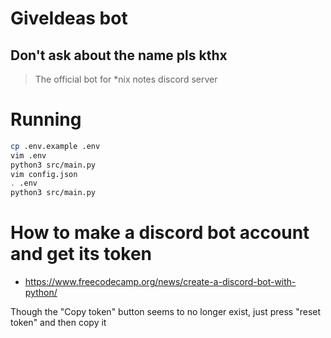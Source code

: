 # GiveIdeas bot

## Don't ask about the name pls kthx

> The official bot for \*nix notes discord server

# Running

```sh
cp .env.example .env
vim .env
python3 src/main.py
vim config.json
. .env
python3 src/main.py
```

# How to make a discord bot account and get its token

-   <https://www.freecodecamp.org/news/create-a-discord-bot-with-python/>

Though the "Copy token" button seems to no longer exist, just press
"reset token" and then copy it

